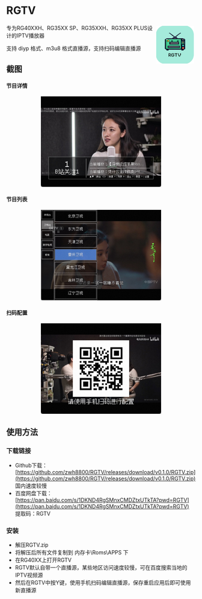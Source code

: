 # RGTV
<a href="https://github.com/zwh8800/RGTV" target="_blank"><img align="right" width="100" hspace="5" vspace="5" src="https://raw.githubusercontent.com/zwh8800/RGTV/master/embeddata/RGTV.png" ></a>
专为RG40XXH、RG35XX SP、RG35XXH、RG35XX PLUS设计的IPTV播放器

支持 diyp 格式、m3u8 格式直播源，支持扫码编辑直播源
<br>

## 截图

#### 节目详情

<center>
<img width="320" src="https://raw.githubusercontent.com/zwh8800/RGTV/master/screenshots/1.jpg" >
</center>

#### 节目列表

<center>
<img width="320" src="https://raw.githubusercontent.com/zwh8800/RGTV/master/screenshots/2.jpg" >
</center>

#### 扫码配置

<center>
<img width="320" src="https://raw.githubusercontent.com/zwh8800/RGTV/master/screenshots/3.jpg" >
</center>

## 使用方法

### 下载链接

- Github下载：[https://github.com/zwh8800/RGTV/releases/download/v0.1.0/RGTV.zip](https://github.com/zwh8800/RGTV/releases/download/v0.1.0/RGTV.zip) 国内速度较慢
- 百度网盘下载：[https://pan.baidu.com/s/1DKND4RgSMnxCMDZtxUTkTA?pwd=RGTV](https://pan.baidu.com/s/1DKND4RgSMnxCMDZtxUTkTA?pwd=RGTV) 提取码：RGTV

### 安装
- 解压RGTV.zip
- 将解压后所有文件复制到 内存卡\\Roms\\APPS 下
- 在RG40XX上打开RGTV
- RGTV默认自带一个直播源，某些地区访问速度较慢，可在百度搜索当地的IPTV视频源
- 然后在RGTV中按Y键，使用手机扫码编辑直播源，保存重启应用后即可使用新直播源
